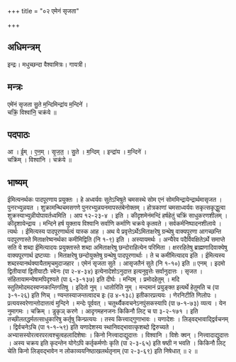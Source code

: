 +++
title = "०२ एमेनं सृजता"

+++
## अधिमन्त्रम्
इन्द्रः। मधुच्छन्दा वैश्वामित्रः। गायत्री।

## मन्त्रः
एमे॑नं सृजता सु॒ते म॒न्दिमिन्द्रा॑य म॒न्दिने॑ ।  
चक्रिं॒ विश्वा॑नि॒ चक्र॑ये ॥

## पदपाठः
आ । ई॒म् । ए॒न॒म् । सृ॒ज॒त॒ । सु॒ते । म॒न्दिम् । इन्द्रा॑य । म॒न्दिने॑ ।  
चक्रि॑म् । विश्वा॑नि । चक्र॑ये ॥

## भाष्यम्
ईमित्यनर्थकः पादपूरणाय प्रयुक्तः । हे अध्वर्यवः सुतेऽभिषुते चमसस्थे सोम एनं सोममिन्द्रायेन्द्रार्थमासृजत । पुनरभ्युन्नयत । शुक्रामन्थिचमसगणे पुनरभ्युन्नयनमापस्तंबेनोक्तम् । होत्रकाणां चमसाध्वर्यवः सकृत्सकृद्धुत्वा शुक्रस्याभ्युन्नीयोपावर्तध्वमिति । आप १२-२३-४ । इति । कीदृशमेनंमन्दिं हर्षहेतुं चक्रिं साधुकरणशीलम् । कीदृशायेन्द्राय । मन्दिने हर्ष युक्ताय विश्वानि सर्वाणि कर्माणि चक्रये कृतवते । सर्वकर्मनिष्पादनशीलाये । त्यर्थः । ईमित्यस्य पादपूरणार्थत्वं यास्क आह । अथ ये प्रवृत्तेऽर्थेऽमिताक्षरेषु ग्रन्थेषु वाक्यपूरणा आगच्छन्ति पदपूरणास्ते मिताक्षरेष्वनर्थका कमीमिद्विति (नि १-९) इति । अस्यायमर्थः । अन्यैरेव पदैर्विवक्षितेऽर्थे समाप्ते सति ये शब्दा ईमित्यादयः प्रयुक्तास्ते शब्दा अमिताक्षरेषु छन्दोराहित्येन परिमिता । क्षररहितेषु ब्राह्मणादिवाक्येषु वाक्यपूरणार्थ द्रष्टव्याः । मिताक्षरेषु छन्दोयुक्तेषु ग्रन्थेषु पादपूरणार्थाः । ते च कमीमित्यादय इति । ईमित्यस्य शब्दस्यानर्थक्यायैतामृचमुदाजहार । एमेनं सृजता सुते । आसृजतैनं सुते (नि १-१०) इति ॥ एनम् । इदमो द्वितीयायां द्वितीयाटौः स्वेनः (पा २-४-३४) इत्येनादेशोऽनुदात्त इत्यनुवृत्तेः सर्वानुदात्तः । सृजत । संहितायामन्येषामपिदृश्यते (पा ६-३-१३७) इति दीर्घः । मन्दिम् । प्रमोदहेतुम् । मदि स्तुतिमोदमदस्वप्नकान्तिगतिषु । इदितो नुम् । धातोरिति नुम् । मन्दमानं प्रयुङ्क्त इत्यर्थे हेतुमति च (पा ३-१-२६) इति णिच् । ण्यन्तस्याजन्तत्वादच इः (उ ४-१३८) इतीकारप्रत्ययः । णेरनिटीति णिलोपः । प्रत्ययस्वरेणान्तोदात्तत्वं मुन्दिने । मन्देः पूर्ववत् । चतुर्थ्यैकवचनेऽनपुंसकस्यापि (पा ७-१-७३) व्यत्य । येन नुमागमः । चक्रिम् । डुकृञ् करणे । आदृगमहनजनः किकिनौ लिट् च पा ३-२-१७१ । इति तच्छीलतद्धर्मतत्साधुकारिषु कर्तृषु किन्प्रत्ययः । तस्य कित्त्वाद्गुणाभावः । यणादेशः । लिड्वद्भावाद्द्विर्वचनम् । द्विर्वचनेऽचि (पा १-१-५९) इति यणादेशस्य स्थानिवद्भावात्कृशब्दो द्विरुच्यते । अभ्यासस्योरत्वरपरत्वश्चुत्वहलादिशेषाः । किनो नित्त्वादाद्युदात्तः । विश्वानि । विशेः क्वन् । नित्त्वादाद्युदात्तः । अस्य चक्रय इति कृदन्तेन योगेऽपि कर्तृकर्मणोः कृति (पा २-३-६५) इति षष्ठी न भवति । किकिनौ लिट् चेति किनो लिड्वद्भावेन न लोकाव्ययनिष्ठाखलर्थतृनाम् (पा २-३-६९) इति निषेधात् ॥ २ ॥